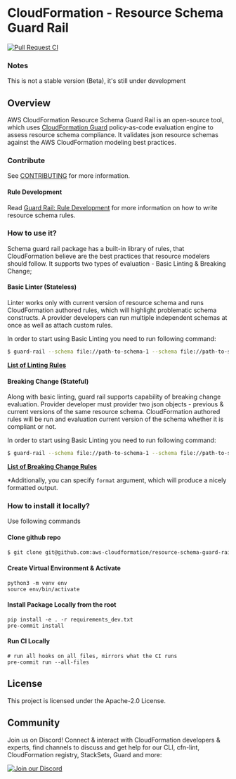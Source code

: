 # CloudFormation - Resource Schema Guard Rail
[![Pull Request CI](https://github.com/aws-cloudformation/resource-schema-guard-rail/actions/workflows/pr-ci.yml/badge.svg?branch=main)](https://github.com/aws-cloudformation/resource-schema-guard-rail/actions/workflows/pr-ci.yml)


### Notes
This is not a stable version (Beta), it's still under development

## Overview
AWS CloudFormation Resource Schema Guard Rail is an open-source tool, which uses [CloudFormation Guard](https://github.com/aws-cloudformation/cloudformation-guard/) policy-as-code evaluation engine to assess resource schema compliance. It validates json resource schemas against the AWS CloudFormation modeling best practices.

### Contribute
See [CONTRIBUTING](CONTRIBUTING.md#security-issue-notifications) for more information.
#### Rule Development
Read [Guard Rail: Rule Development](docs/RULE_DEVELOPMENT.md) for more information on how to write resource schema rules.

### How to use it?
Schema guard rail package has a built-in library of rules, that CloudFormation believe are the best practices that resource modelers should follow. It supports two types of evaluation - Basic Linting & Breaking Change;

#### Basic Linter (Stateless)
Linter works only with current version of resource schema and runs CloudFormation authored rules, which will highlight problematic schema constructs. A provider developers can run multiple independent schemas at once as well as attach custom rules.

In order to start using Basic Linting you need to run following command:
```bash
$ guard-rail --schema file://path-to-schema-1 --schema file://path-to-schema-2 --rule file://path-to-custom-ruleset1 --rule file://path-to-custom-ruleset2
```

**[List of Linting Rules](docs/BASIC_LINTING.md)**

#### Breaking Change (Stateful)
Along with basic linting, guard rail supports capability of breaking change evaluation. Provider developer must provider two json objects - previous & current versions of the same resource schema. CloudFormation authored rules will be run and evaluation current version of the schema whether it is compliant or not.

In order to start using Basic Linting you need to run following command:
```bash
$ guard-rail --schema file://path-to-schema-1 --schema file://path-to-schema-2 --rule ... --stateful
```

**[List of Breaking Change Rules](docs/BREAKING_CHANGE.md)**


*Additionally, you can specify `format` argument, which will produce a nicely formatted output.

### How to install it locally?

Use following commands

#### Clone github repo
```bash
$ git clone git@github.com:aws-cloudformation/resource-schema-guard-rail.git
```
#### Create Virtual Environment & Activate
```
python3 -m venv env
source env/bin/activate
```

#### Install Package Locally from the root

```
pip install -e . -r requirements_dev.txt
pre-commit install
```

#### Run CI Locally

```
# run all hooks on all files, mirrors what the CI runs
pre-commit run --all-files
```

## License

This project is licensed under the Apache-2.0 License.

## Community

Join us on Discord! Connect & interact with CloudFormation developers &
experts, find channels to discuss and get help for our CLI, cfn-lint, CloudFormation registry, StackSets,
Guard and more:

[![Join our Discord](https://discordapp.com/api/guilds/981586120448020580/widget.png?style=banner3)](https://discord.gg/9zpd7TTRwq)
